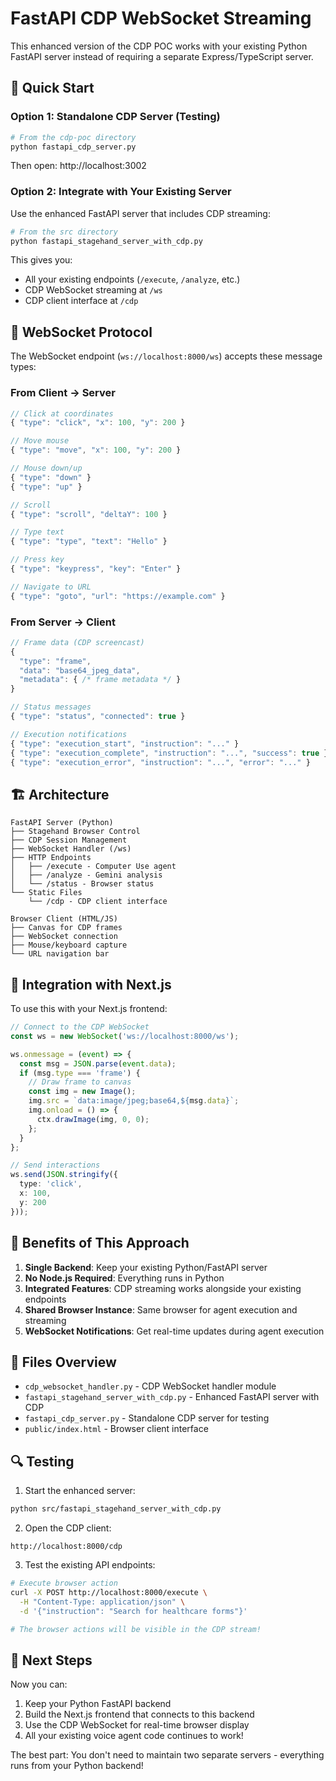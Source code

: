 # FastAPI CDP WebSocket Streaming

This enhanced version of the CDP POC works with your existing Python FastAPI server instead of requiring a separate Express/TypeScript server.

## 🚀 Quick Start

### Option 1: Standalone CDP Server (Testing)
```bash
# From the cdp-poc directory
python fastapi_cdp_server.py
```

Then open: http://localhost:3002

### Option 2: Integrate with Your Existing Server

Use the enhanced FastAPI server that includes CDP streaming:

```bash
# From the src directory
python fastapi_stagehand_server_with_cdp.py
```

This gives you:
- All your existing endpoints (`/execute`, `/analyze`, etc.)
- CDP WebSocket streaming at `/ws`
- CDP client interface at `/cdp`

## 📡 WebSocket Protocol

The WebSocket endpoint (`ws://localhost:8000/ws`) accepts these message types:

### From Client → Server
```javascript
// Click at coordinates
{ "type": "click", "x": 100, "y": 200 }

// Move mouse
{ "type": "move", "x": 100, "y": 200 }

// Mouse down/up
{ "type": "down" }
{ "type": "up" }

// Scroll
{ "type": "scroll", "deltaY": 100 }

// Type text
{ "type": "type", "text": "Hello" }

// Press key
{ "type": "keypress", "key": "Enter" }

// Navigate to URL
{ "type": "goto", "url": "https://example.com" }
```

### From Server → Client
```javascript
// Frame data (CDP screencast)
{
  "type": "frame",
  "data": "base64_jpeg_data",
  "metadata": { /* frame metadata */ }
}

// Status messages
{ "type": "status", "connected": true }

// Execution notifications
{ "type": "execution_start", "instruction": "..." }
{ "type": "execution_complete", "instruction": "...", "success": true }
{ "type": "execution_error", "instruction": "...", "error": "..." }
```

## 🏗️ Architecture

```
FastAPI Server (Python)
├── Stagehand Browser Control
├── CDP Session Management
├── WebSocket Handler (/ws)
├── HTTP Endpoints
│   ├── /execute - Computer Use agent
│   ├── /analyze - Gemini analysis
│   └── /status - Browser status
└── Static Files
    └── /cdp - CDP client interface

Browser Client (HTML/JS)
├── Canvas for CDP frames
├── WebSocket connection
├── Mouse/keyboard capture
└── URL navigation bar
```

## 🔧 Integration with Next.js

To use this with your Next.js frontend:

```typescript
// Connect to the CDP WebSocket
const ws = new WebSocket('ws://localhost:8000/ws');

ws.onmessage = (event) => {
  const msg = JSON.parse(event.data);
  if (msg.type === 'frame') {
    // Draw frame to canvas
    const img = new Image();
    img.src = `data:image/jpeg;base64,${msg.data}`;
    img.onload = () => {
      ctx.drawImage(img, 0, 0);
    };
  }
};

// Send interactions
ws.send(JSON.stringify({ 
  type: 'click', 
  x: 100, 
  y: 200 
}));
```

## 🎯 Benefits of This Approach

1. **Single Backend**: Keep your existing Python/FastAPI server
2. **No Node.js Required**: Everything runs in Python
3. **Integrated Features**: CDP streaming works alongside your existing endpoints
4. **Shared Browser Instance**: Same browser for agent execution and streaming
5. **WebSocket Notifications**: Get real-time updates during agent execution

## 📝 Files Overview

- `cdp_websocket_handler.py` - CDP WebSocket handler module
- `fastapi_stagehand_server_with_cdp.py` - Enhanced FastAPI server with CDP
- `fastapi_cdp_server.py` - Standalone CDP server for testing
- `public/index.html` - Browser client interface

## 🔍 Testing

1. Start the enhanced server:
```bash
python src/fastapi_stagehand_server_with_cdp.py
```

2. Open the CDP client:
```
http://localhost:8000/cdp
```

3. Test the existing API endpoints:
```bash
# Execute browser action
curl -X POST http://localhost:8000/execute \
  -H "Content-Type: application/json" \
  -d '{"instruction": "Search for healthcare forms"}'

# The browser actions will be visible in the CDP stream!
```

## 🔄 Next Steps

Now you can:
1. Keep your Python FastAPI backend
2. Build the Next.js frontend that connects to this backend
3. Use the CDP WebSocket for real-time browser display
4. All your existing voice agent code continues to work!

The best part: You don't need to maintain two separate servers - everything runs from your Python backend!

